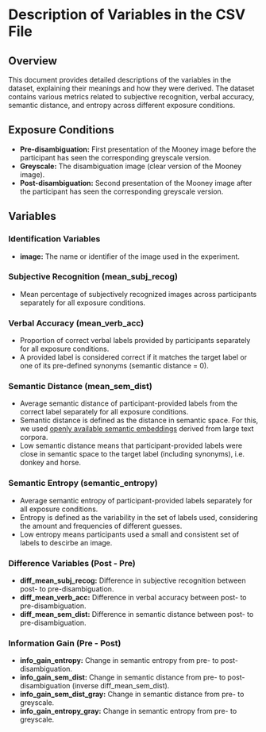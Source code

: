 # Description of Variables in the CSV File

## Overview
This document provides detailed descriptions of the variables in the dataset, explaining their meanings and how they were derived. The dataset contains various metrics related to subjective recognition, verbal accuracy, semantic distance, and entropy across different exposure conditions.

## Exposure Conditions
- **Pre-disambiguation:** First presentation of the Mooney image before the participant has seen the corresponding greyscale version.
- **Greyscale:** The disambiguation image (clear version of the Mooney image).
- **Post-disambiguation:** Second presentation of the Mooney image after the participant has seen the corresponding greyscale version.

## Variables
### Identification Variables
- **image:** The name or identifier of the image used in the experiment.

### Subjective Recognition (mean_subj_recog)
- Mean percentage of subjectively recognized images across participants separately for all exposure conditions.

### Verbal Accuracy (mean_verb_acc)
- Proportion of correct verbal labels provided by participants separately for all exposure conditions.
- A provided label is considered correct if it matches the target label or one of its pre-defined synonyms (semantic distance = 0).

### Semantic Distance (mean_sem_dist)
- Average semantic distance of participant-provided labels from the correct label separately for all exposure conditions.
- Semantic distance is defined as the distance in semantic space. For this, we used [openly available semantic embeddings](https://osf.io/jum2f/) derived from large text corpora.
- Low semantic distance means that participant-provided labels were close in semantic space to the target label (including synonyms), i.e. donkey and horse.

### Semantic Entropy (semantic_entropy)
- Average semantic entropy of participant-provided labels separately for all exposure conditions.
- Entropy is defined as the variability in the set of labels used, considering the amount and frequencies of different guesses.
- Low entropy means participants used a small and consistent set of labels to descirbe an image.

### Difference Variables (Post - Pre)
- **diff_mean_subj_recog:** Difference in subjective recognition between post- to pre-disambiguation.
- **diff_mean_verb_acc:** Difference in verbal accuracy between post- to pre-disambiguation.
- **diff_mean_sem_dist:** Difference in semantic distance between post- to pre-disambiguation.

### Information Gain (Pre - Post)
- **info_gain_entropy:** Change in semantic entropy from pre- to post-disambiguation.
- **info_gain_sem_dist:** Change in semantic distance from pre- to post-disambiguation (inverse diff_mean_sem_dist).
- **info_gain_sem_dist_gray:** Change in semantic distance from pre- to greyscale.
- **info_gain_entropy_gray:** Change in semantic entropy from pre- to greyscale.
